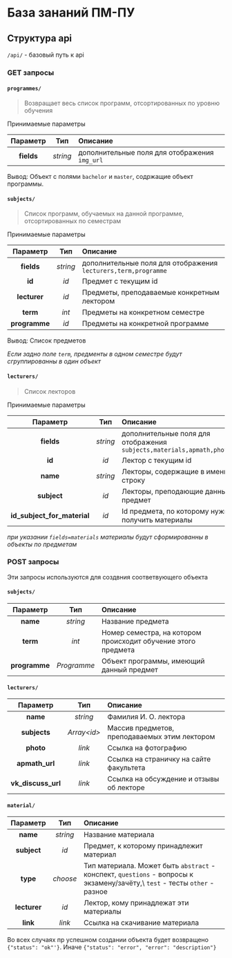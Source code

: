 # База зананий ПМ-ПУ
## Структура api
`/api/` - базовый путь к api

### GET запросы

#### `programmes/`
>Возвращает весь список программ, отсортированных по уровню обучения

Принимаемые параметры 

|Параметр|Тип|Описание|
|  :---:   |:---:|  :---   |
|**fields**   | *string* | дополнительные поля для отображения `img_url` |

Вывод:
Объект с полями `bachelor` и `master`, содржащие объект программы.

#### `subjects/`
> Список программ, обучаемых на данной программе, отсортированных по семестрам

Принимаемые параметры

|Параметр|Тип|Описание|
|  :---:   | :---: |  :---   |
|**fields**   | *string* | дополнительные поля для отображения `lecturers,term,programme` |
|**id**   | *id* | Предмет с текущим id |
|**lecturer** | *id* | Предметы, преподаваемые конкретным лектором |
|**term** | *int* | Предметы на конкретном семестре |
|**programme** | *id* | Предметы на конкретной программе |

Вывод: Список предметов

*Если задно поле `term`, предменты в одном семестре будут сгруппированны в один объект*

#### `lecturers/`
> Список лекторов

Принимаемые параметры
                
|Параметр|Тип|Описание|
|  :---:   | :---: |  :---   |
|**fields**   | *string* | дополнительные поля для отображения `subjects,materials,apmath,photo,vk` |
|**id**   | *id* | Лектор с текущим id |
|**name**   | *string* | Лекторы, содержащие в имени строку |
|**subject**   | *id* | Лекторы, преподающие данный предмет |
|**id_subject_for_material** | *id* | Id предмета, по которому нужно получить материалы |

*при указании `fields=materials` материалы будут сформированны в объекты по предметам*

### POST запросы

Эти запросы используются для создвния соответвующего объекта


#### `subjects/`

|Параметр|Тип|Описание|
|  :---:   |:---:|  :---   |
|**name**    |*string*| Название предмета|
|**term** | *int* | Номер семестра, на котором происходит обучение этого предмета|
|**programme**| *Programme* | Объект программы, имеющий данный предмет |

#### `lecturers/`

|Параметр|Тип|Описание|
|  :---:   |:---:|  :---   |
|**name**    |*string*| Фамилия И. О. лектора|
|**subjects** | *Array\<id\>* | Массив предметов, преподаваемых этим лектором|
|**photo**| *link* | Ссылка на фотографию |
|**apmath_url**| *link* | Ссылка на страничку на сайте факультета |
|**vk_discuss_url**| *link* | Ссылка на обсуждение и отзывы об лекторе |

#### `material/`

|Параметр|Тип|Описание|
|  :---:   |:---:|  :---   |
|**name**    |*string*| Название материала|
|**subject** | *id* | Предмет, к которому принадлежит материал |
|**type**| *choose* | Тип материала. Может быть `abstract` - конспект, `questions` - вопросы к экзамену/зачёту,\ `test` - тесты `other` - разное  |
|**lecturer**| *id* | Лектор, кому принадлежат эти материалы |
|**link**| *link* | Ссылка на скачивание материала |


Во всех случаях пр успешном создании объекта будет возвращено `{"status": "ok"'}`. 
Иначе `{"status": "error", "error": "description"}`